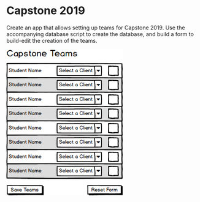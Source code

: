 # Capstone 2019

Create an app that allows setting up teams for Capstone 2019. Use the accompanying database script to create the database, and build a form to build-edit the creation of the teams.

![](Capstone_2019.png)
